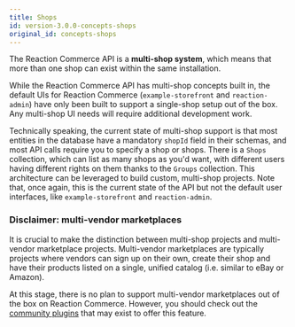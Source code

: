 ```yaml
---
title: Shops
id: version-3.0.0-concepts-shops
original_id: concepts-shops
---
```


The Reaction Commerce API is a **multi-shop system**, which means that more than one shop can exist within the same installation.

While the Reaction Commerce API has multi-shop concepts built in, the default UIs for Reaction Commerce (`example-storefront` and `reaction-admin`) have only been built to support a single-shop setup out of the box. Any multi-shop UI needs will require additional development work.

Technically speaking, the current state of multi-shop support is that most entities in the database have a mandatory `shopId` field in their schemas, and most API calls require you to specify a shop or shops. There is a `Shops` collection, which can list as many shops as you'd want, with different users having different rights on them thanks to the `Groups` collection. This architecture can be leveraged to build custom, multi-shop projects. Note that, once again, this is the current state of the API but not the default user interfaces, like `example-storefront` and `reaction-admin`.

### Disclaimer: multi-vendor marketplaces

It is crucial to make the distinction between multi-shop projects and multi-vendor marketplace projects. Multi-vendor marketplaces are typically projects where vendors can sign up on their own, create their shop and have their products listed on a single, unified catalog (i.e. similar to eBay or Amazon).

At this stage, there is no plan to support multi-vendor marketplaces out of the box on Reaction Commerce. However, you should check out the [community plugins](community-resources.md) that may exist to offer this feature.

